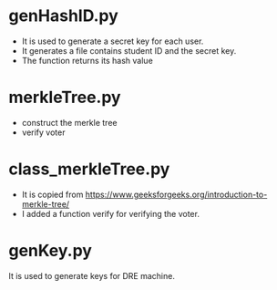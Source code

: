 # genHashID.py
- It is used to generate a secret key for each user.
- It generates a file contains student ID and the secret key.
- The function returns its hash value

# merkleTree.py
- construct the merkle tree
- verify voter 

# class_merkleTree.py
- It is copied from https://www.geeksforgeeks.org/introduction-to-merkle-tree/
- I added a function verify for verifying the voter.

# genKey.py
 It is used to generate keys for DRE machine. 
